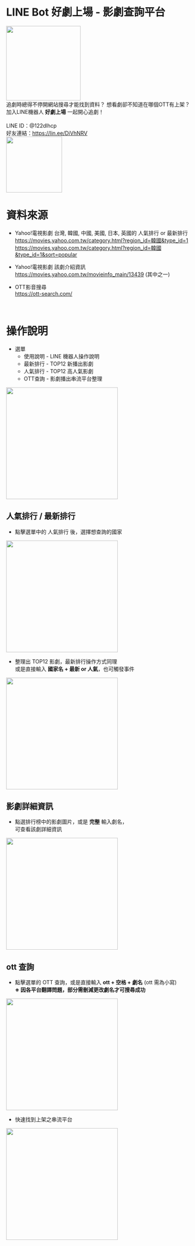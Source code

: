 LINE Bot **好劇上場** - 影劇查詢平台
=
<img src="https://i.imgur.com/b0T5kVA.png" width="200"><br>
追劇時總得不停開網站搜尋才能找到資料？
想看劇卻不知道在哪個OTT有上架？<br>
加入LINE機器人 **好劇上場** 一起開心追劇！<br>
<br>
LINE ID：@122dlhcp<br>
好友連結：https://lin.ee/DiVhNRV<br>
<img src="https://i.imgur.com/qWjxILm.png" width="150" >

# 資料來源
- Yahoo!電視影劇 台灣, 韓國, 中國, 美國, 日本, 英國的 人氣排行 or 最新排行<br>
https://movies.yahoo.com.tw/category.html?region_id=韓國&type_id=1<br>
https://movies.yahoo.com.tw/category.html?region_id=韓國&type_id=1&sort=popular<br>
- Yahoo!電視影劇 該劇介紹資訊<br>
https://movies.yahoo.com.tw/movieinfo_main/13439 (其中之一)

- OTT影音搜尋<br>
https://ott-search.com/


<br>

# 操作說明
- 選單
  * 使用說明 - LINE 機器人操作說明<br>
  * 最新排行 - TOP12 新播出影劇<br>
  * 人氣排行 - TOP12 高人氣影劇<br>
  * OTT查詢 - 影劇播出串流平台整理<br>
 <img src="https://i.imgur.com/i6yDLBQ.png" width="300" >
  
<br>

## **人氣排行 / 最新排行**<br>
  - 點擊選單中的 人氣排行 後，選擇想查詢的國家<br>
  <img src="https://i.imgur.com/wOSEJf8.png" width="300" >

  - 整理出 TOP12 影劇，最新排行操作方式同理<br>
  或是直接輸入 **國家名 + 最新 or 人氣**，也可觸發事件<br>
  <img src="https://i.imgur.com/Nqd9z5F.jpg" width="300" >
  <br>

## **影劇詳細資訊**
  - 點選排行榜中的影劇圖片，或是 **完整** 輸入劇名，<br>
  可查看該劇詳細資訊<br>
  <img src="https://i.imgur.com/AIOSSPn.png" width="300" >

<br>
  
## **ott 查詢**
  - 點擊選單的 OTT 查詢，或是直接輸入 **ott + 空格 + 劇名** (ott 需為小寫)<br>
  **※ 因各平台翻譯問題，部分需刪減更改劇名才可搜尋成功**<br>
  <img src="https://i.imgur.com/gttPpUI.png" width="300" >

  - 快速找到上架之串流平台<br>
  <img src="https://i.imgur.com/tmq3E7n.png" width="300" >
